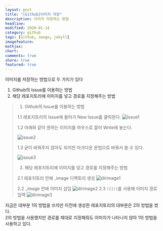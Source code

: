 ```yaml
---
layout: post
title: "[Github]이미지 저장"
description: 이미지 저장하는 방법
headline: 
modified: 2020-01-14
category: github
tags: [Github, image, jekyll]
imagefeature: 
mathjax: 
chart: 
comments: true
share: true
featured: true
---
```


이미지를 저장하는 방법으로 두 가지가 있다  

1. Github의 Issue를 이용하는 방법  
2. 해당 레포지토리에 이미지를 넣고 경로를 지정해주는 방법  


> 1. Github의 Issue를 이용하는 방법
> 
> 1.1 레포지토리의 Issue에 들어가 New Issue를 클릭한다.
> ![issue1](https://user-images.githubusercontent.com/52815908/72305590-98e0b600-36b7-11ea-8dfe-37b887a8f885.PNG)
> 
> 1.2 아래와 같이 원하는 이미지를 마우스로 끌어 Write에 놓는다.
> 
> ![issue2](https://user-images.githubusercontent.com/52815908/72305626-ba41a200-36b7-11ea-8411-f7619189170b.PNG)
> 
> 1.3 굳이 바꿔주지 않아도 되지만 마크다운 문법으로 바꿔서 쓸 수 있다.
> 
> ![issue3](https://user-images.githubusercontent.com/52815908/72305628-ba41a200-36b7-11ea-84ca-b1bcb3ccbab8.PNG)
>
> 2. 해당 레포지토리에 이미지를 넣고 경로를 지정해주는 방법  
> 
> 2.1 레포지토리 안에 _image 디렉토리 생성
> ![dirimage1](https://user-images.githubusercontent.com/52815908/72305895-96329080-36b8-11ea-8e20-d83d45bd9311.PNG)
>
> 2.2 _image 안에 이미지 삽입
> ![dirimage2](https://user-images.githubusercontent.com/52815908/72305896-96329080-36b8-11ea-8ac3-f196074b1348.PNG)
> 2.3 `![]()`를 사용해 이미지 경로 입력 
> ![dirimage3](https://user-images.githubusercontent.com/52815908/72305898-96cb2700-36b8-11ea-8767-b3aeb6616df4.PNG)

지금은 대부분 1의 방법을 쓰지만 이전에 생성한 레포지토리의 대부분은 2의 방법을 썼다.  
2의 방법을 사용했지만 경로를 제대로 지정해줘도 이미지가 나타나지 않아 1의 방법을 사용하고 있다.  
